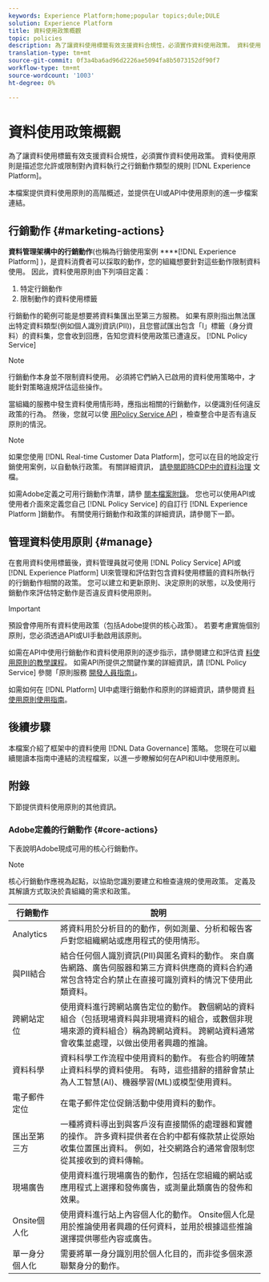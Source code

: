 ```yaml
---
keywords: Experience Platform;home;popular topics;dule;DULE
solution: Experience Platform
title: 資料使用政策概觀
topic: policies
description: 為了讓資料使用標籤有效支援資料合規性，必須實作資料使用政策。 資料使用原則是描述您在Experience Platform內對資料執行的行銷動作類型或限制的規則。
translation-type: tm+mt
source-git-commit: 0f3a4ba6ad96d2226ae5094fa8b5073152df90f7
workflow-type: tm+mt
source-wordcount: '1003'
ht-degree: 0%

---
```



# 資料使用政策概觀

為了讓資料使用標籤有效支援資料合規性，必須實作資料使用政策。 資料使用原則是描述您允許或限制對內資料執行之行銷動作類型的規則 [!DNL Experience Platform]。

本檔案提供資料使用原則的高階概述，並提供在UI或API中使用原則的進一步檔案連結。

## 行銷動作 {#marketing-actions}

**資料管理架構中的行銷動作**(也稱為行銷使用案例 ****[!DNL Experience Platform] )，是資料消費者可以採取的動作，您的組織想要針對這些動作限制資料使用。 因此，資料使用原則由下列項目定義：

1. 特定行銷動作
2. 限制動作的資料使用標籤

行銷動作的範例可能是想要將資料集匯出至第三方服務。 如果有原則指出無法匯出特定資料類型(例如個人識別資訊(PII))，且您嘗試匯出包含「I」標籤（身分資料）的資料集，您會收到回應，告知您資料使用政策已遭違反。 [!DNL Policy Service]

>[!NOTE]
>
>行銷動作本身並不限制資料使用。 必須將它們納入已啟用的資料使用策略中，才能針對策略違規評估這些操作。

當組織的服務中發生資料使用情形時，應指出相關的行銷動作，以便識別任何違反政策的行為。 然後，您就可以使 [用Policy Service API](https://www.adobe.io/apis/experienceplatform/home/api-reference.html#!acpdr/swagger-specs/dule-policy-service.yaml) ，檢查整合中是否有違反原則的情況。

>[!NOTE]
>
>如果您使用 [!DNL Real-time Customer Data Platform]，您可以在目的地設定行銷使用案例，以自動執行政策。 有關詳細資訊， [請參閱即時CDP中的資料治理](../../rtcdp/privacy/data-governance-overview.md) 文檔。

如需Adobe定義之可用行銷動作清單，請參 [閱本檔案附錄](#core-actions)。 您也可以使用API或使用者介面來定義您自己 [!DNL Policy Service] 的自訂行 [!DNL Experience Platform ]銷動作。 有關使用行銷動作和政策的詳細資訊，請參閱下一節。

<!-- (Add after AAM DEC mapping doc is published)
### Inheritance from Adobe Audience Manager Data Export Controls

Experience Platform has the ability to share segments with Adobe Audience Manager. Any Data Export Controls that have been applied to Audience Manager segments are translated to equivalent marketing use cases recognized by Experience Platform Data Governance.

For a reference on how specific Data Export Controls map to marketing actions in Platform, please refer to the [Audience Manager documentation](https://docs.adobe.com/content/help/en/audience-manager/user-guide/features/data-export-controls.html).
-->

## 管理資料使用原則 {#manage}

在套用資料使用標籤後，資料管理員就可使用 [!DNL Policy Service] API或 [!DNL Experience Platform] UI來管理和評估對包含資料使用標籤的資料所執行的行銷動作相關的政策。 您可以建立和更新原則、決定原則的狀態，以及使用行銷動作來評估特定動作是否違反資料使用原則。

>[!IMPORTANT]
>
>預設會停用所有資料使用政策（包括Adobe提供的核心政策）。 若要考慮實施個別原則，您必須透過API或UI手動啟用該原則。

如需在API中使用行銷動作和資料使用原則的逐步指示，請參閱建立和評估資 [料使用原則的教學課程](create.md)。 如需API所提供之關鍵作業的詳細資訊，請 [!DNL Policy Service] 參閱「原則服務 [開發人員指南」](../api/getting-started.md)。

如需如何在 [!DNL Platform] UI中處理行銷動作和原則的詳細資訊，請參閱資 [料使用原則使用指南](./user-guide.md)。

## 後續步驟

本檔案介紹了框架中的資料使用 [!DNL Data Governance] 策略。 您現在可以繼續閱讀本指南中連結的流程檔案，以進一步瞭解如何在API和UI中使用原則。

## 附錄

下節提供資料使用原則的其他資訊。

### Adobe定義的行銷動作 {#core-actions}

下表說明Adobe現成可用的核心行銷動作。

>[!NOTE]
>
>核心行銷動作應視為起點，以協助您識別要建立和檢查違規的使用政策。 定義及其解讀方式取決於貴組織的需求和政策。

| 行銷動作 | 說明 |
| --- | --- |
| Analytics | 將資料用於分析目的的動作，例如測量、分析和報告客戶對您組織網站或應用程式的使用情形。 |
| 與PII結合 | 結合任何個人識別資訊(PII)與匿名資料的動作。 來自廣告網路、廣告伺服器和第三方資料供應商的資料合約通常包含特定合約禁止在直接可識別資料的情況下使用此類資料。 |
| 跨網站定位 | 使用資料進行跨網站廣告定位的動作。 數個網站的資料組合（包括現場資料與非現場資料的組合，或數個非現場來源的資料組合）稱為跨網站資料。 跨網站資料通常會收集並處理，以做出使用者興趣的推論。 |
| 資料科學 | 資料科學工作流程中使用資料的動作。 有些合約明確禁止資料科學的資料使用。 有時，這些措辭的措辭會禁止為人工智慧(AI)、機器學習(ML)或模型使用資料。 |
| 電子郵件定位 | 在電子郵件定位促銷活動中使用資料的動作。 |
| 匯出至第三方 | 一種將資料導出到與客戶沒有直接關係的處理器和實體的操作。 許多資料提供者在合約中都有條款禁止從原始收集位置匯出資料。 例如，社交網路合約通常會限制您從其接收到的資料傳輸。 |
| 現場廣告 | 使用資料進行現場廣告的動作，包括在您組織的網站或應用程式上選擇和發佈廣告，或測量此類廣告的發佈和效果。 |
| Onsite個人化 | 使用資料進行站上內容個人化的動作。 Onsite個人化是用於推論使用者興趣的任何資料，並用於根據這些推論選擇提供哪些內容或廣告。 |
| 單一身分個人化 | 需要將單一身分識別用於個人化目的，而非從多個來源聯繫身分的動作。 |

